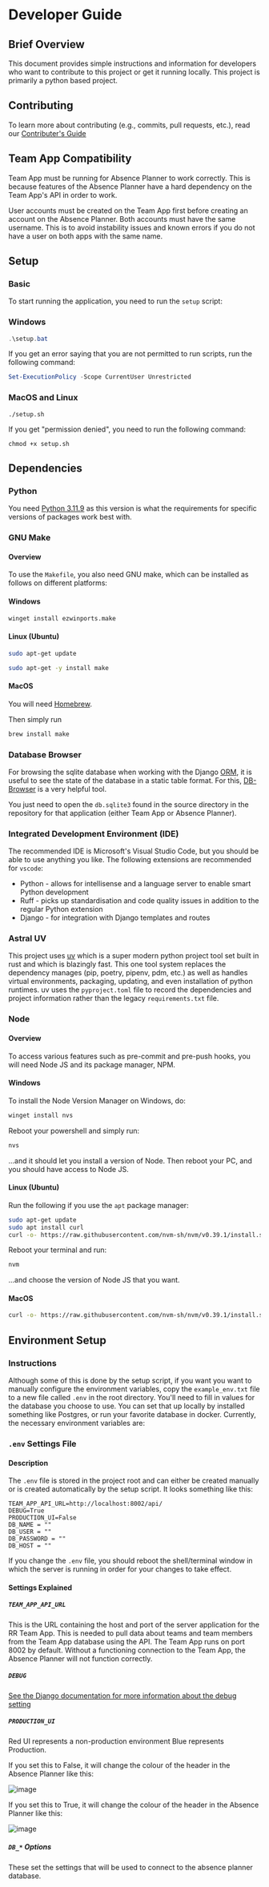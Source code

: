 # Developer Guide

## Brief Overview

This document provides simple instructions and information for developers who want to contribute to this project or get it running locally. This project is primarily a python based
project.

## Contributing

To learn more about contributing (e.g., commits, pull requests, etc.), read our [Contributer's Guide](CONTRIBUTING.md)

## Team App Compatibility

Team App must be running for Absence Planner to work correctly. This is because features of the Absence Planner have a hard dependency on the Team App's API in order to work.

User accounts must be created on the Team App first before creating an account on the Absence Planner. Both accounts must have the same username. This is to avoid instability issues and known errors if you do not have a user on both apps with the same name.

## Setup

### Basic

To start running the application, you need to run the `setup` script:

### Windows

```powershell
.\setup.bat
```

If you get an error saying that you are not permitted to run scripts, run the following command:

```powershell
Set-ExecutionPolicy -Scope CurrentUser Unrestricted
```

### MacOS and Linux

```shell
./setup.sh
```

If you get "permission denied", you need to run the following command:

```shell
chmod +x setup.sh
```

## Dependencies

### Python

You need [Python 3.11.9](https://www.python.org/downloads/release/python-3119/) as this version is what the requirements for specific versions of packages work best with.

### GNU Make

#### Overview

To use the `Makefile`, you also need GNU make, which can be installed as follows on different platforms:

#### Windows

```sh
winget install ezwinports.make
```

#### Linux (Ubuntu)

```sh
sudo apt-get update

sudo apt-get -y install make
```

#### MacOS

You will need [Homebrew](https://brew.sh/).

Then simply run

```sh
brew install make
```

### Database Browser

For browsing the sqlite database when working with the Django [ORM](https://docs.djangoproject.com/en/5.2/topics/db/queries/), it is useful to see the state of the database in a static table format. For this, [DB-Browser](https://sqlitebrowser.org/dl/) is a very helpful tool.

You just need to open the `db.sqlite3` found in the source directory in the repository for that application (either Team App or Absence Planner).

### Integrated Development Environment (IDE)

The recommended IDE is Microsoft's Visual Studio Code, but you should be able to use anything you like. The following extensions are recommended for `vscode`:

- Python - allows for intellisense and a language server to enable smart Python development
- Ruff - picks up standardisation and code quality issues in addition to the regular Python extension
- Django - for integration with Django templates and routes

### Astral UV

This project uses [uv](https://docs.astral.sh/uv/) which is a super modern python project tool set built in rust and which is blazingly fast. This one tool system replaces the
dependency manages (pip, poetry, pipenv, pdm, etc.) as well as handles virtual environments, packaging, updating, and even installation of python runtimes. uv uses the
`pyproject.toml` file to record the dependencies and project information rather than the legacy `requirements.txt` file.

### Node

#### Overview

To access various features such as pre-commit and pre-push hooks, you will need Node JS and its package manager, NPM.

#### Windows

To install the Node Version Manager on Windows, do:

```powershell
winget install nvs
```

Reboot your powershell and simply run:

```powershell
nvs
```

...and it should let you install a version of Node. Then reboot your PC, and you should have access to Node JS.

#### Linux (Ubuntu)

Run the following if you use the `apt` package manager:

```bash
sudo apt-get update
sudo apt install curl
curl -o- https://raw.githubusercontent.com/nvm-sh/nvm/v0.39.1/install.sh | bash
```

Reboot your terminal and run:

```bash
nvm
```

...and choose the version of Node JS that you want.

#### MacOS

```zsh
curl -o- https://raw.githubusercontent.com/nvm-sh/nvm/v0.39.1/install.sh | zsh
```

## Environment Setup

### Instructions

Although some of this is done by the setup script, if you want you want to manually configure the environment variables, copy the `example_env.txt` file to a new file called `.env` in the root directory. You'll need to fill in values for the database you choose to use. You can set that up locally by
installed something like Postgres, or run your favorite database in docker. Currently, the necessary environment variables are:

### `.env` Settings File

#### Description

The `.env` file is stored in the project root and can either be created manually or is created automatically by the setup script. It looks something like this:

```
TEAM_APP_API_URL=http://localhost:8002/api/
DEBUG=True
PRODUCTION_UI=False
DB_NAME = ""
DB_USER = ""
DB_PASSWORD = ""
DB_HOST = ""
```

If you change the `.env` file, you should reboot the shell/terminal window in which the server is running in order for your changes to take effect.

#### Settings Explained

##### `TEAM_APP_API_URL`

This is the URL containing the host and port of the server application for the RR Team App. This is needed to pull data about teams and team members from the Team App database using the API. The Team App runs on port 8002 by default. Without a functioning connection to the Team App, the Absence Planner will not function correctly.

##### `DEBUG`

[See the Django documentation for more information about the debug setting](https://docs.djangoproject.com/en/5.1/ref/settings/#debug)

##### `PRODUCTION_UI`

Red UI represents a non-production environment
Blue represents Production.

If you set this to False, it will change the colour of the header in the Absence Planner like this:

![image](https://github.com/user-attachments/assets/49ac875f-ab92-4cc5-bcff-4ae2dd089f67)

If you set this to True, it will change the colour of the header in the Absence Planner like this:

![image](https://github.com/user-attachments/assets/edfd9044-57d0-4e7a-9bc6-8e874df97bee)

##### `DB_*` Options

These set the settings that will be used to connect to the absence planner database.
